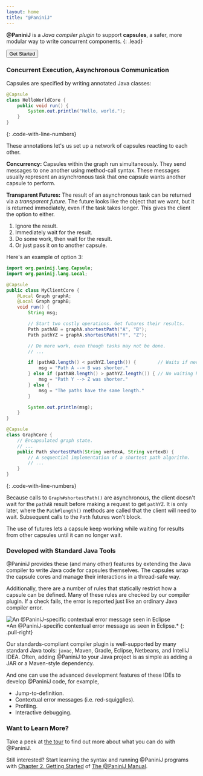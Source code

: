 ```yaml
---
layout: home
title: "@PaniniJ"
---
```


**@PaniniJ** is a *Java compiler plugin* to support **capsules**, a safer, more
modular way to write concurrent components.
{: .lead}

<a id="get-started-link" href="/man/p1/ch2_getting_started.html">
  <button type="button" class="btn btn-primary btn-lg btn-block">Get Started</button>
</a>


### Concurrent Execution, Asynchronous Communication

Capsules are specified by writing annotated Java classes:

``` java
@Capsule
class HelloWorldCore {
    public void run() {
        System.out.println("Hello, world.");
    }
}
```
{: .code-with-line-numbers}

These annotations let's us set up a network of capsules reacting to each other.

**Concurrency:** Capsules within the graph run simultaneously. They send
messages to one another using method-call syntax. These messages usually
represent an asynchronous task that one capsule wants another capsule to
perform.

**Transparent Futures:** The result of an asynchronous task can be returned via
a *transparent future*. The future looks like the object that we want, but it is
returned immediately, even if the task takes longer. This gives the client the
option to either.

1. Ignore the result.
2. Immediately wait for the result.
3. Do some work, then wait for the result.
4. Or just pass it on to another capsule.

Here's an example of option 3:

``` java
import org.paninij.lang.Capsule;
import org.paninij.lang.Local;

@Capsule
public class MyClientCore {
    @Local Graph graphA;
    @Local Graph graphB;
    void run() {
        String msg;

        // Start two costly operations. Get futures their results.
        Path pathAB = graphA.shortestPath("A", "B");
        Path pathYZ = graphA.shortestPath("Y", "Z");

        // Do more work, even though tasks may not be done.
        // ...

        if (pathAB.length() < pathYZ.length()) {        // Waits if necessary.
            msg = "Path A --> B was shorter."
        } else if (pathAB.length() > pathYZ.length()) { // No waiting here.
            msg = "Path Y --> Z was shorter."
        } else {
            msg = "The paths have the same length."
        }

        System.out.println(msg);
    }
}

@Capsule
class GraphCore {
    // Encapsulated graph state.
    // ...
    public Path shortestPath(String vertexA, String vertexB) {
        // A sequential implementation of a shortest path algorithm.
        // ...
    }
}
```
{: .code-with-line-numbers}

Because calls to `Graph#shortestPath()` are asynchronous, the client doesn't
wait for the `pathAB` result before making a request to get `pathYZ`. It is only
later, where the `Path#length()` methods are called that the client will need to
wait. Subsequent calls to the `Path` futures won't block.

The use of futures lets a capsule keep working while waiting for results from
other capsules until it can no longer wait.


### Developed with Standard Java Tools

@PaniniJ provides these (and many other) features by extending the Java compiler
to write Java code for capsules themselves. The capsules wrap the capsule cores
and manage their interactions in a thread-safe way.

Additionally, there are a number of rules that statically restrict how a capsule
can be defined. Many of these rules are checked by our compiler plugin. If a
check fails, the error is reported just like an ordinary Java compiler error.

<div class="row">
<div class="col-md-12">
<img src="/img/eclipse_error_message.png"
     class="img-fluid"
     alt="An @PaniniJ-specific contextual error message seen in Eclipse">
</div>
</div>
*An @PaniniJ-specific contextual error message as seen in Eclipse.*
{: .pull-right}


Our standards-compliant compiler plugin is well-supported by many standard Java
tools: `javac`, Maven, Gradle, Eclipse, Netbeans, and IntelliJ IDEA. Often,
adding @PaniniJ to your Java project is as simple as adding a JAR or a
Maven-style dependency.

And one can use the advanced development features of these IDEs to develop
@PaniniJ code, for example,

- Jump-to-definition.
- Contextual error messages (i.e. red-squigglies).
- Profiling.
- Interactive debugging.


### Want to Learn More?

Take a peek at [the tour](/docs/tour.html) to find out more about what you can
do with @PaniniJ.

Still interested? Start learning the syntax and running @PaniniJ programs with
[Chapter 2. Getting Started](/man/p1/ch2_getting_started.html) of
[The @PaniniJ Manual](/man/).
